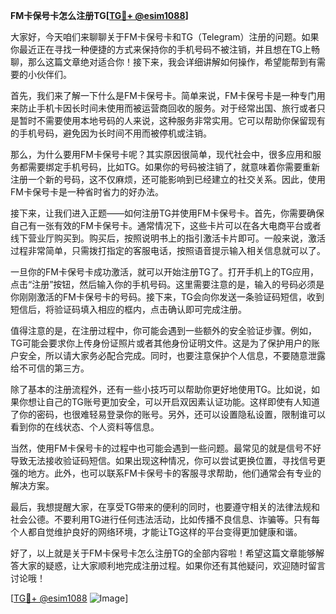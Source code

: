 **FM卡保号卡怎么注册TG[[TG💪+ @esim1088](https://t.me/s/esim1088)]**

大家好，今天咱们来聊聊关于FM卡保号卡和TG（Telegram）注册的问题。如果你最近正在寻找一种便捷的方式来保持你的手机号码不被注销，并且想在TG上畅聊，那么这篇文章绝对适合你！接下来，我会详细讲解如何操作，希望能帮到有需要的小伙伴们。

首先，我们来了解一下什么是FM卡保号卡。简单来说，FM卡保号卡是一种专门用来防止手机卡因长时间未使用而被运营商回收的服务。对于经常出国、旅行或者只是暂时不需要使用本地号码的人来说，这种服务非常实用。它可以帮助你保留现有的手机号码，避免因为长时间不用而被停机或注销。

那么，为什么要用FM卡保号卡呢？其实原因很简单，现代社会中，很多应用和服务都需要绑定手机号码，比如TG。如果你的号码被注销了，就意味着你需要重新注册一个新的号码，这不仅麻烦，还可能影响到已经建立的社交关系。因此，使用FM卡保号卡是一种省时省力的好办法。

接下来，让我们进入正题——如何注册TG并使用FM卡保号卡。首先，你需要确保自己有一张有效的FM卡保号卡。通常情况下，这些卡片可以在各大电商平台或者线下营业厅购买到。购买后，按照说明书上的指引激活卡片即可。一般来说，激活过程非常简单，只需拨打指定的客服电话，按照语音提示输入相关信息就可以了。

一旦你的FM卡保号卡成功激活，就可以开始注册TG了。打开手机上的TG应用，点击“注册”按钮，然后输入你的手机号码。这里需要注意的是，输入的号码必须是你刚刚激活的FM卡保号卡的号码。接下来，TG会向你发送一条验证码短信，收到短信后，将验证码填入相应的框内，点击确认即可完成注册。

值得注意的是，在注册过程中，你可能会遇到一些额外的安全验证步骤。例如，TG可能会要求你上传身份证照片或者其他身份证明文件。这是为了保护用户的账户安全，所以请大家务必配合完成。同时，也要注意保护个人信息，不要随意泄露给不可信的第三方。

除了基本的注册流程外，还有一些小技巧可以帮助你更好地使用TG。比如说，如果你想让自己的TG账号更加安全，可以开启双因素认证功能。这样即使有人知道了你的密码，也很难轻易登录你的账号。另外，还可以设置隐私设置，限制谁可以看到你的在线状态、个人资料等信息。

当然，使用FM卡保号卡的过程中也可能会遇到一些问题。最常见的就是信号不好导致无法接收验证码短信。如果出现这种情况，你可以尝试更换位置，寻找信号更强的地方。此外，也可以联系FM卡保号卡的客服寻求帮助，他们通常会有专业的解决方案。

最后，我想提醒大家，在享受TG带来的便利的同时，也要遵守相关的法律法规和社会公德。不要利用TG进行任何违法活动，比如传播不良信息、诈骗等。只有每个人都自觉维护良好的网络环境，才能让TG这样的平台变得更加健康和谐。

好了，以上就是关于FM卡保号卡怎么注册TG的全部内容啦！希望这篇文章能够解答大家的疑惑，让大家顺利地完成注册过程。如果你还有其他疑问，欢迎随时留言讨论哦！

[[TG💪+ @esim1088](https://t.me/s/esim1088) ![Image](https://i.postimg.cc/4NQfJmqS/Snipaste-2025-05-13-00-14-12.png)]